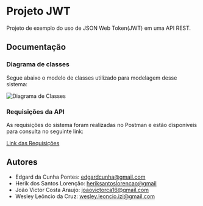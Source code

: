 # Projeto JWT

Projeto de exemplo do uso de JSON Web Token(JWT) em uma API REST.

## Documentação

### Diagrama de classes

Segue abaixo o modelo de classes utilizado para modelagem desse sistema:

![Diagrama de Classes](https://i.ibb.co/Zhmn8nt/uml-diagrama-classe.png)

### Requisições da API

As requisições do sistema foram realizadas no Postman e estão disponíveis para consulta no seguinte link:

[Link das Requisições](https://documenter.getpostman.com/view/6420672/T1LHJAZe)

## Autores
- Edgard da Cunha Pontes: [edgardcunha@gmail.com](edgardcunha@gmail.com)
- Herik dos Santos Lorenção: [heriksantoslorencao@gmail](heriksantoslorencao@gmail.com)
- João Victor Costa Araujo: [joaovictorca16@gmail.com](joaovictorca16@gmail.com)
- Wesley Leôncio da Cruz: [wesley.leoncio.izi@gmail.com](wesley.leoncio.izi@gmail.com)
